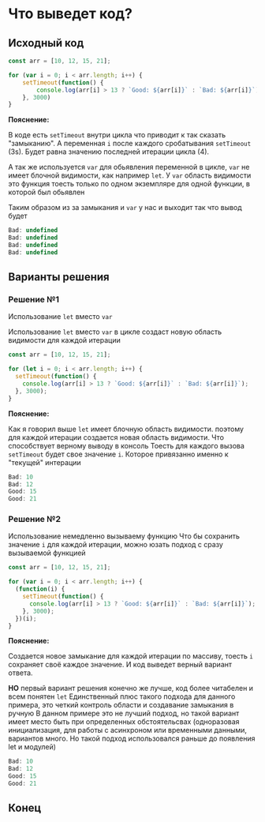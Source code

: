 # Что выведет код?

## Исходный код
```javascript
const arr = [10, 12, 15, 21];

for (var i = 0; i < arr.length; i++) {
    setTimeout(function() {
        console.log(arr[i] > 13 ? `Good: ${arr[i]}` : `Bad: ${arr[i]}`);
    }, 3000)
}
```

**Пояснение:** 

В коде есть `setTimeout` внутри цикла что приводит к так сказать "замыканию". А переменная `i` после каждого сробатывания `setTimeout` (3s). Будет равна значению последней итерации цикла (4). 

А так же используется `var` для обьявления переменной в цикле, `var` не имеет блочной видимости, как например `let`. У `var` область видимости это функция тоесть только по одном экземпляре для одной функции, в которой был обьявлен

Таким образом из за замыкания и `var` у нас и выходит так что вывод будет 

```javascript
Bad: undefined
Bad: undefined
Bad: undefined
Bad: undefined
```


## Варианты решения 

### Решение №1
Использование `let` вместо `var`

Использование `let` вместо `var` в цикле создаст новую область видимости для каждой итерации

```javascript
const arr = [10, 12, 15, 21];

for (let i = 0; i < arr.length; i++) {
  setTimeout(function() {
    console.log(arr[i] > 13 ? `Good: ${arr[i]}` : `Bad: ${arr[i]}`);
  }, 3000);
}
```

**Пояснение:** 

Как я говорил выше `let` имеет блочную область видимости. поэтому для каждой итерации создается новая область видимости. Что способствует верному выводу в консоль
Тоесть для каждого вызова `setTimeout` будет свое значение `i`. Которое привязанно именно к "текущей" интерации

```javascript
Bad: 10
Bad: 12
Good: 15
Good: 21
```

### Решение №2
Использование немедленно вызываему функцию
Что бы сохранить значение `i` для каждой итерации, можно юзать подход с сразу вызываемой функцией

```javascript
const arr = [10, 12, 15, 21];

for (var i = 0; i < arr.length; i++) {
  (function(i) {
    setTimeout(function() {
      console.log(arr[i] > 13 ? `Good: ${arr[i]}` : `Bad: ${arr[i]}`);
    }, 3000);
  })(i);
}
```

**Пояснение:** 

Создается новое замыкание для каждой итерации по массиву, тоесть `i` сохраняет своё каждое значение. И код выведет верный вариант ответа.

**НО** первый вариант решения конечно же лучше, код более читабелен и всем понятен `let`
Единственный плюс такого подхода для данного примера, это четкий контроль области и создавание замыкания в ручную
В данном примере это не лучший подход, но такой вариант имеет место быть при определенных обстоятельсвах (одноразовая инициализация, для работы с асинхроном или временными данными, вариантов много. Но такой подход использовался раньше до появления let и модулей)
```javascript
Bad: 10
Bad: 12
Good: 15
Good: 21
```

## Конец